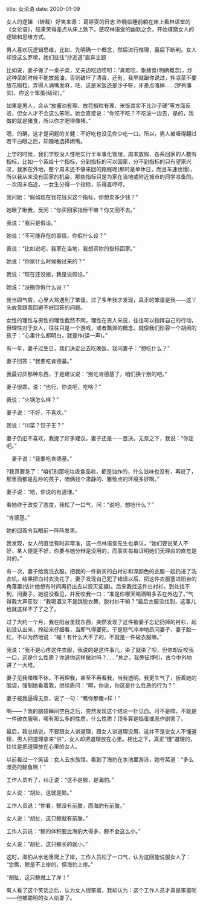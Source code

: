 title: 女论语
date: 2000-01-09

女人的逻辑 （转载）好笑来源： 葛婷雯的日志
昨晚临睡前躺在床上看林语堂的《女论语》，结果笑得差点从床上跌下。感叹林语堂的幽默之余，开始琢磨女人的逻辑和思维方式。
 
男人喜欢玩逻辑思维，比如，先明确一个概念，然后进行推理，最后下断判。女人却没这么罗嗦，她们往往“抄近道”直奔主题
 
比如说，妻子做了一桌子菜，丈夫边吃边唠叨：“真难吃，象猪食(明确概念)，炒这种菜的时候不能放酱油，否则破坏了清香，还有，我早就跟你说过，拌凉菜不要放花椒粒，弄得人满嘴发麻，呸，这是米饭还是沙子呀，牙差点咯掉……(罗列事实)，你这个笨蛋(结论)。”
 
如果是男人，会从“放酱油有理、放花椒粒有理、米饭其实不比沙子硬”等方面反驳，但女人才不会这么笨呢。她会直接说：“你吃不吃？不吃滚一边去，是的，我做的就是猪食，所以你才肥得像猪。”
 
嗯，的确，这才是问题的关健：不好吃也没见你少吃一口。所以，男人被噎得翻过若干白眼之后，知趣地选择闭嘴。
 
上学的时候，我们学校没人性地实行半军事化管理，周末放假，各系回家的人数有指标，比如一个系给十个指标，分到指标的可以回家，分不到指标的只有望家兴叹，我家在外地，整个周末还不够来回的路程呢(那时是单休日，而且车速也慢)，所以我从来没有回家的机会，那些指标只是为家在当地或附近城市的同学准备的。一次周末临近，一女生分得一个指标，乐得直哼哼。
 
我问她：“假如现在我花钱买这个指标，你想卖多少钱？”
 
她瞅了瞅我，反问：“你买回家指标干嘛？你又回不去。”
 
我说：“我只是假设。”
 
她说：“不可能存在的事情，你假什么设？”
 
我说：“比如说吧，我家在当地，我想买你的指标回家。”
 
她说：“你家什么时候搬过来的？”
 
我说：“现在还没搬，我是说假设。”
 
她说：“没搬你假什么设？”
 
我当即气昏，心里大骂遇到了笨蛋。过了多年我才发现，真正的笨蛋是我——这丫头故意跟我回避不好回答的问题。
 
女性的理性与男性的理性截然不同，理性在男人来说，往往可以指挥自己的行动，但理性对于女人，往往只是一个游戏，或者飘渺的概念。就像我们形容一个胡闹的孩子：“心里什么都明白，就是作(读一声)。”
 
有一年，妻子过生日，我们决定出去吃晚饭，我问妻子：“想吃什么？”
 
妻子回答：“我要吃肯德基。”
 
我最讨厌那种东西，于是建议说：“别吃肯德基了，咱们换个别的吧。”
 
妻子很乖，说：“也行，你说吧，吃啥？”
 
我说：“火锅怎么样？”
 
妻子说：“不好，不喜欢。”
 
我说：“川菜？饺子王？”
 
妻子仍旧不喜欢，我提了好多建议，妻子还是一一否决。无奈之下，我说：“你定吧。”
 
　妻子说：“我要吃肯德基。”
 
?我真要急了：“咱们别那吃垃圾食品啦，都是油炸的，什么滋味也没有，再说了，那里面都是乱吵的孩子，咱俩找个肃静的、雅致点的环境多好啊。”
 
妻子说：“嗯，你说的有道理。”
 
看她终于改变了态度，我松了一口气，问：“说吧，想吃什么？”
 
“肯德基。”
 
她的回答令我眼前一阵阵发黑。
 
我发现，女人的直觉有时非常准，这一点林语堂先生也承认，“她们要说某人不好，某人便是不好，你要与她分辩是没用的，而事实每每证明她们无理由的直觉是对的。”
 
有一次，妻子给我洗衣服，把我的一件新买的白衬衫和深颜色的衣服一起扔进了洗衣机，结果把白衬衣洗花了，妻子发现自己犯了错误以后，把这件衣服塞进阳台的角落里(估计她想有时间再扔出去以毁灭证据)。后来我找这件白衬衫，到处找不到，问妻子，她说没看见，并反咬我一口：“准是你哪天喝酒喝多丢在外边了。”气得我大声反驳：“我喝酒又不是跳脱衣舞，脱衬衫干嘛？”最后衣服没找到，这事儿也就这样不了了之了。
 
过了大约一个月，我在阳台里找东西，突然发现了这件被妻子忘记扔掉的衬衫，起初没认出来，拎起来仔细看，当即气得要死。于是怒气冲冲地质问妻子，妻子脸一红，不以为然地说：“嘁！有什么大不了的，不就是一件破衣服嘛。”
 
我说：“我不是心疼这件衣服，我说的是这件事儿，染了就染了呗，但你却反咬我一口，这是什么性质？你说你这样做对吗？……”总之，我旁征博引，古今中外地讲了一大堆。
 
妻子见我喋喋不休，不再理我，甚至不再看我，当我透明。我更生气了，扳着她的脑袋，强制她看着我，继续质问：“啊，你说，你这是什么性质的行为？”
 
妻子被我逼得无奈，说了一句：“瞧你那傻×样！”
 
啊——？我的脑袋瞬间空白之后，突然发现这个结论一针见血。可不是嘛，不就是一件破衣服嘛，哪有那么多的性质，什么性质？顶多算是捣蛋或恶作剧罢了。
 
最后，我总结说，不要跟女人讲道理，跟女人讲道理没用，这并不是说女人不懂道理，男人把道理拿来“讲”，女人却把道理放在心里。相比之下，真正“懂”道理的，往往是把道理放在心里的女人。
 
以前看过一个笑话：女人去水族馆，看到了海豹在水池里游泳，她夸奖道：“多么漂亮的鲸鱼啊！”
 
工作人员听了，纠正说：“这不是鲸，是海豹。”
 
女人说：“胡扯，这就是鲸。”
 
工作人员说：“你看，鲸没有前肢，而海豹有前肢。”
 
女人说：“胡扯，这只鲸就有前肢。”
 
工作人员说：“鲸的体积要比海豹大得多，鲸不会这么小。”
 
女人说：“胡扯，这只鲸长的就小。”
 
这时，海豹从水池里爬上了岸，工作人员松了一口气，认为这回能说服女人了： “您瞧，鲸是不上岸的，但海豹上岸。”
 
“胡扯，这只鲸就上了岸！”
 
有人看了这个笑话之后，认为女人很笨蛋，我却认为：这个工作人员才真是笨蛋呢——他被聪明的女人给耍了。
